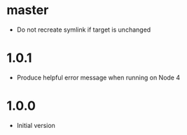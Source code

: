 # master

* Do not recreate symlink if target is unchanged

# 1.0.1

* Produce helpful error message when running on Node 4

# 1.0.0

* Initial version
